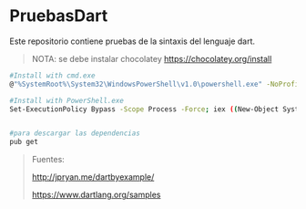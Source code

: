 # PruebasDart
Este repositorio contiene pruebas de la sintaxis del lenguaje dart.

> NOTA:
> se debe instalar chocolatey
> https://chocolatey.org/install

```sh
#Install with cmd.exe
@"%SystemRoot%\System32\WindowsPowerShell\v1.0\powershell.exe" -NoProfile -InputFormat None -ExecutionPolicy Bypass -Command "iex ((New-Object System.Net.WebClient).DownloadString('https://chocolatey.org/install.ps1'))" && SET "PATH=%PATH%;%ALLUSERSPROFILE%\chocolatey\bin"

#Install with PowerShell.exe
Set-ExecutionPolicy Bypass -Scope Process -Force; iex ((New-Object System.Net.WebClient).DownloadString('https://chocolatey.org/install.ps1'))

```


```sh

#para descargar las dependencias
pub get

```

> Fuentes:
> 
> http://jpryan.me/dartbyexample/
>
> https://www.dartlang.org/samples